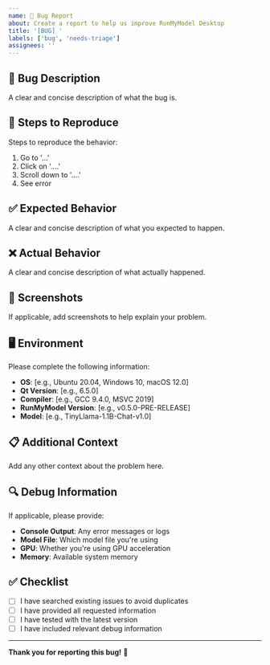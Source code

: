 ```yaml
---
name: 🐛 Bug Report
about: Create a report to help us improve RunMyModel Desktop
title: '[BUG] '
labels: ['bug', 'needs-triage']
assignees: ''
---
```


## 🐛 **Bug Description**

A clear and concise description of what the bug is.

## 🔄 **Steps to Reproduce**

Steps to reproduce the behavior:

1. Go to '...'
2. Click on '....'
3. Scroll down to '....'
4. See error

## ✅ **Expected Behavior**

A clear and concise description of what you expected to happen.

## ❌ **Actual Behavior**

A clear and concise description of what actually happened.

## 📸 **Screenshots**

If applicable, add screenshots to help explain your problem.

## 🖥️ **Environment**

Please complete the following information:

- **OS**: [e.g., Ubuntu 20.04, Windows 10, macOS 12.0]
- **Qt Version**: [e.g., 6.5.0]
- **Compiler**: [e.g., GCC 9.4.0, MSVC 2019]
- **RunMyModel Version**: [e.g., v0.5.0-PRE-RELEASE]
- **Model**: [e.g., TinyLlama-1.1B-Chat-v1.0]

## 📋 **Additional Context**

Add any other context about the problem here.

## 🔍 **Debug Information**

If applicable, please provide:

- **Console Output**: Any error messages or logs
- **Model File**: Which model file you're using
- **GPU**: Whether you're using GPU acceleration
- **Memory**: Available system memory

## ✅ **Checklist**

- [ ] I have searched existing issues to avoid duplicates
- [ ] I have provided all requested information
- [ ] I have tested with the latest version
- [ ] I have included relevant debug information

---

**Thank you for reporting this bug!** 🐛

